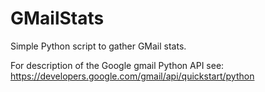 # GMailStats
Simple Python script to gather GMail stats.

For description of the Google gmail Python API see:
https://developers.google.com/gmail/api/quickstart/python
